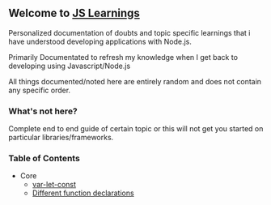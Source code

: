 ## Welcome to [JS Learnings](https://kartikyadav9.github.io/js-learnings/)

Personalized documentation of doubts and topic specific learnings that i have understood developing applications with Node.js.

Primarily Documentated to refresh my knowledge when I get back to developing using Javascript/Node.js

All things documented/noted here are entirely random and does not contain any specific order.

### What's not here?
Complete end to end guide of certain topic or this will not get you started on particular libraries/frameworks. 

### Table of Contents
* Core
	* [var-let-const](./core/var-let-const.md)
	* [Different function declarations](./core/function-declaration.md)